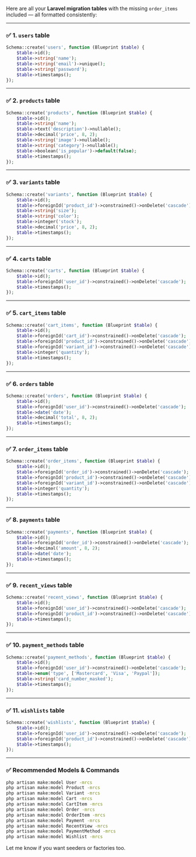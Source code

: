 Here are all your **Laravel migration tables** with the missing `order_items` included — all formatted consistently:

---

### ✅ 1. `users` table

```php
Schema::create('users', function (Blueprint $table) {
    $table->id();
    $table->string('name');
    $table->string('email')->unique();
    $table->string('password');
    $table->timestamps();
});
```

---

### ✅ 2. `products` table

```php
Schema::create('products', function (Blueprint $table) {
    $table->id();
    $table->string('name');
    $table->text('description')->nullable();
    $table->decimal('price', 8, 2);
    $table->string('image')->nullable();
    $table->string('category')->nullable();
    $table->boolean('is_popular')->default(false);
    $table->timestamps();
});
```

---

### ✅ 3. `variants` table

```php
Schema::create('variants', function (Blueprint $table) {
    $table->id();
    $table->foreignId('product_id')->constrained()->onDelete('cascade');
    $table->string('size');
    $table->string('color');
    $table->integer('stock');
    $table->decimal('price', 8, 2);
    $table->timestamps();
});
```

---

### ✅ 4. `carts` table

```php
Schema::create('carts', function (Blueprint $table) {
    $table->id();
    $table->foreignId('user_id')->constrained()->onDelete('cascade');
    $table->timestamps();
});
```

---

### ✅ 5. `cart_items` table

```php
Schema::create('cart_items', function (Blueprint $table) {
    $table->id();
    $table->foreignId('cart_id')->constrained()->onDelete('cascade');
    $table->foreignId('product_id')->constrained()->onDelete('cascade');
    $table->foreignId('variant_id')->constrained()->onDelete('cascade');
    $table->integer('quantity');
    $table->timestamps();
}); 
```

---

### ✅ 6. `orders` table

```php
Schema::create('orders', function (Blueprint $table) {
    $table->id();
    $table->foreignId('user_id')->constrained()->onDelete('cascade');
    $table->date('date');
    $table->decimal('total', 8, 2);
    $table->timestamps();
});
```

---

### ✅ 7. `order_items` table

```php
Schema::create('order_items', function (Blueprint $table) {
    $table->id();
    $table->foreignId('order_id')->constrained()->onDelete('cascade');
    $table->foreignId('product_id')->constrained()->onDelete('cascade');
    $table->foreignId('variant_id')->constrained()->onDelete('cascade');
    $table->integer('quantity');
    $table->timestamps();
});
```

---

### ✅ 8. `payments` table

```php
Schema::create('payments', function (Blueprint $table) {
    $table->id();
    $table->foreignId('order_id')->constrained()->onDelete('cascade');
    $table->decimal('amount', 8, 2);
    $table->date('date');
    $table->timestamps();
});
```

---

### ✅ 9. `recent_views` table

```php
Schema::create('recent_views', function (Blueprint $table) {
    $table->id();
    $table->foreignId('user_id')->constrained()->onDelete('cascade');
    $table->foreignId('product_id')->constrained()->onDelete('cascade');
    $table->timestamps();
});
```

---

### ✅ 10. `payment_methods` table

```php
Schema::create('payment_methods', function (Blueprint $table) {
    $table->id();
    $table->foreignId('user_id')->constrained()->onDelete('cascade');
    $table->enum('type', ['Mastercard', 'Visa', 'Paypal']);
    $table->string('card_number_masked');
    $table->timestamps();
});
```

---

### ✅ 11. `wishlists` table

```php
Schema::create('wishlists', function (Blueprint $table) {
    $table->id();
    $table->foreignId('user_id')->constrained()->onDelete('cascade');
    $table->foreignId('product_id')->constrained()->onDelete('cascade');
    $table->timestamps();
});
```

---

### ✅ Recommended Models & Commands

```bash
php artisan make:model User -mrcs
php artisan make:model Product -mrcs
php artisan make:model Variant -mrcs
php artisan make:model Cart -mrcs
php artisan make:model CartItem -mrcs
php artisan make:model Order -mrcs
php artisan make:model OrderItem -mrcs
php artisan make:model Payment -mrcs
php artisan make:model RecentView -mrcs
php artisan make:model PaymentMethod -mrcs
php artisan make:model Wishlist -mrcs
```

Let me know if you want seeders or factories too.